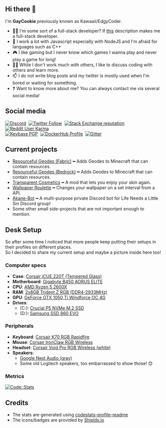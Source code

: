 ## Hi there 👋
I'm **GayCookie** previously known as Kawaaii/EdgyCoder.  
- 👨‍💻 I'm some sort of a full-stack developer? If [this](https://www.w3schools.com/whatis/whatis_fullstack.asp) description makes me a full-stack developer.
- 🌱 I work a lot with Javascript especially with NodeJS and I'm afraid for languages such as C++
- 🎮 I like gaming but I never know which games I wanna play and never play a game for long!
- 👯‍♀️ While I don't work much with others, I like to discuss coding with others and learn more.
- 📫 I do not write blog posts and my twitter is mostly used when I'm bored or waiting for something.
- ❓ Want to know more about me? You can always contact me via several social media!

## Social media
[![Discord](https://img.shields.io/discord/777865965542309888?label=Discord%20Guild&style=for-the-badge&logo=discord&logoColor=ffffff)](https://discord.gg/rsz9w9P2ht)
‎‎ [![Twitter Follow](https://img.shields.io/twitter/follow/agaycookie?color=%231DA1F2&label=Twitter&style=for-the-badge&logo=twitter&logoColor=ffffff)](https://twitter.com/AGayCookie)
‎‎ [![Stack Exchange reputation](https://img.shields.io/stackexchange/stackoverflow/r/12418331?color=%23F48024&label=Stack%20overflow&style=for-the-badge&logo=stackoverflow&logoColor=ffffff)](https://stackoverflow.com/users/12418331/kawaaii)
‎‎ [![Reddit User Karma](https://img.shields.io/reddit/user-karma/combined/Kawaaii-Programming?label=Reddit&style=for-the-badge&logo=reddit&logoColor=ffffff)](https://www.reddit.com/user/Kawaaii-Programming)  
‎‎ [![Keybase PGP](https://img.shields.io/keybase/pgp/kawaaii?label=Keybase&logo=keybase&logoColor=ffffff&style=for-the-badge)](https://keybase.io/kawaaii)
‎‎ [![DockerHub Profile](https://img.shields.io/badge/DockerHub-kawaaii-informational?style=for-the-badge&logo=docker&logoColor=ffffff)](https://hub.docker.com/u/kawaaii)
‎‎ [![Gitter](https://img.shields.io/gitter/room/edgy-irrelevant/community?label=edgy-irrelevant&logo=gitter&logoColor=ffffff&style=for-the-badge)](https://gitter.im/edgy-irrelevant/community)

## Current projects
- [Resourceful Geodes (Fabric)](https://github.com/gaycookie/ResourcefulGeodesFabric) ━ Adds Geodes to Minecraft that can contain resources.
- [Resourceful Geodes (Bedrock)](https://github.com/gaycookie/ResourcefulGeodes) ━ Adds Geodes to Minecraft that can contain resources.
- [Transparent Cosmetics](https://github.com/gaycookie/Transparent-Cosmetics) ━ A mod that lets you enjoy your skin again.
- [Wallpaper Roulette](https://github.com/gaycookie/Wallpaper-Roulette) ━ Changes your wallpaper on a set interval from a API.
- [Akane-Bot](https://github.com/edgycoder/Akane-Bot) ━ A multi-purpose private Discord bot for Life Needs a Little Sin Discord group!
- Some other small side-projects that are not important enough to mention.

## Desk Setup
So after some time I noticed that more people keep putting their setups in their profiles on different places.  
So I decided to share my current setup and maybe a picture inside here too!  

### Computer specs
- **Case**: [Corsair iCUE 220T (Tempered Glass)](https://www.corsair.com/eu/en/Categories/Products/Cases/Mid-Tower-ATX-Cases/220T-RGB/p/CC-9011190-WW#tab-overview)
- **Motherboard**: [Gigabyte B450 AORUS ELITE](https://www.gigabyte.com/Motherboard/B450-AORUS-ELITE-rev-1x#kf)
- **CPU**: [AMD Ryzen 5 2600X](https://www.amd.com/en/products/cpu/amd-ryzen-5-2600x)
- **RAM**: [2x8GB Trident Z RGB (DDR4-2933MHz)](https://www.gskill.com/product/165/167/1536715317/F4-2933C14D-16GTZRXTrident-Z-RGB-(For-AMD)DDR4-2933MHz-CL14-14-14-34-1.35V16GB-(2x8GB))
- **GPU**: [GeForce GTX 1050 Ti Windforce OC 4G](https://www.gigabyte.com/Graphics-Card/GV-N105TWF2OC-4GD#kf)
- **Drives**:
  - (C:): [Crucial P5 NVMe M.2 SSD](https://www.crucial.com/products/ssd/crucial-p5-ssd)
  - (D:): [Samsung SSD 860 EVO](https://www.samsung.com/semiconductor/minisite/ssd/product/consumer/860evo/)

### Peripherals
- **Keyboard**: [Corsair K70 RGB Rapidfire](https://www.corsair.com/us/en/Categories/Products/Gaming-Keyboards/RGB-Mechanical-Gaming-Keyboards/K70-RGB-RAPIDFIRE-Mechanical-Gaming-Keyboard-%E2%80%94-CHERRY%C2%AE-MX-Speed-RGB/p/CH-9101014-NA)
- **Mouse**: [Corsair IronClaw RGB Wireless](https://www.corsair.com/us/en/Categories/Products/Gaming-Mice/Wireless-Gaming-Mice/IRONCLAW-RGB-WIRELESS-Gaming-Mouse/p/CH-9317011-NA)
- **Headset**: [Corsair Void Pro RGB Wireless (white)](https://www.corsair.com/us/en/Categories/Products/Gaming-Headsets/Wireless-Headsets/void-pro-wireless-config-na/p/CA-9011153-NA)
- **Speakers**: 
  - [Google Nest Audio (gray)](https://store.google.com/en/product/nest_audio)
  - Some old Logitech speakers, too embarrassed to show those! 😊

### Metrics
[![Code::Stats](https://codestats-readme.wegfan.cn/history-graph/GayCookie?bg_color=0D1117&text_color=aaa&grid_color=333&language_colors=[%223e4053%22,%22cc4b48%22,%22518fbd%22,%22ba7a2b%22,%2260bd68%22,%22f17cb0%22,%22b2912f%22,%22c71585%22,%22b276b2%22])](https://codestats.net/users/GayCookie)

## Credits
- The stats are generated using [codestats-profile-readme](https://github.com/WEGFan/codestats-profile-readme)
- The icons/badges are provided by [Shields.io](https://shields.io/)
